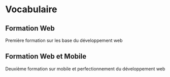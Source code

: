 # Vocabulaire 

## Formation Web 
Première formation sur les base du développement web
## Formation Web et Mobile 
Deuxième formation sur mobile et perfectionnement du développement web